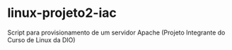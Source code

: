 # linux-projeto2-iac
Script para provisionamento de um servidor Apache (Projeto Integrante do Curso de Linux da DIO)
